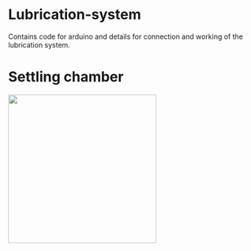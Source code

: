 # Lubrication-system
Contains code for arduino and details for connection and working of the lubrication system.
# Settling chamber
<img src="https://github.com/user-attachments/assets/e3175f52-a99e-4984-964c-1030fc6e960f" width="300" height="300"/>
